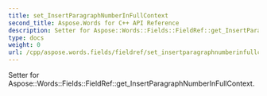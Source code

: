 ```yaml
---
title: set_InsertParagraphNumberInFullContext
second_title: Aspose.Words for C++ API Reference
description: Setter for Aspose::Words::Fields::FieldRef::get_InsertParagraphNumberInFullContext. 
type: docs
weight: 0
url: /cpp/aspose.words.fields/fieldref/set_insertparagraphnumberinfullcontext/
---
```


Setter for Aspose::Words::Fields::FieldRef::get_InsertParagraphNumberInFullContext. 

